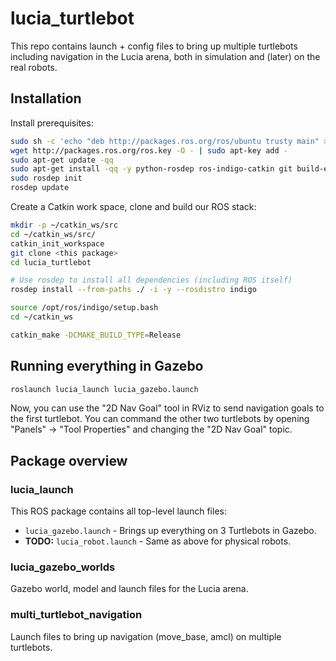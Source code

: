 lucia_turtlebot
===============

This repo contains launch + config files to bring up multiple turtlebots
including navigation in the Lucia arena, both in simulation and (later) on the
real robots.

Installation
------------

Install prerequisites:

```bash
sudo sh -c 'echo "deb http://packages.ros.org/ros/ubuntu trusty main" > /etc/apt/sources.list.d/ros-latest.list'
wget http://packages.ros.org/ros.key -O - | sudo apt-key add -
sudo apt-get update -qq
sudo apt-get install -qq -y python-rosdep ros-indigo-catkin git build-essential cmake
sudo rosdep init
rosdep update
```

Create a Catkin work space, clone and build our ROS stack:

```bash
mkdir -p ~/catkin_ws/src
cd ~/catkin_ws/src/
catkin_init_workspace
git clone <this package>
cd lucia_turtlebot

# Use rosdep to install all dependencies (including ROS itself)
rosdep install --from-paths ./ -i -y --rosdistro indigo

source /opt/ros/indigo/setup.bash
cd ~/catkin_ws

catkin_make -DCMAKE_BUILD_TYPE=Release
```


Running everything in Gazebo
----------------------------

```bash
roslaunch lucia_launch lucia_gazebo.launch
```

Now, you can use the "2D Nav Goal" tool in RViz to send navigation goals to the
first turtlebot. You can command the other two turtlebots by opening
"Panels" -> "Tool Properties" and changing the "2D Nav Goal" topic.

Package overview
----------------

### lucia_launch

This ROS package contains all top-level launch files:

- `lucia_gazebo.launch` - Brings up everything on 3 Turtlebots in Gazebo.
- **TODO:** `lucia_robot.launch` - Same as above for physical robots.

### lucia_gazebo_worlds

Gazebo world, model and launch files for the Lucia arena.

### multi_turtlebot_navigation

Launch files to bring up navigation (move_base, amcl) on multiple turtlebots.
